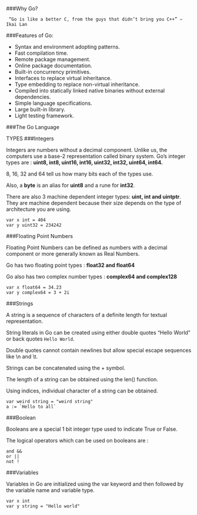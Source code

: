 ###Why Go?
```
 “Go is like a better C, from the guys that didn’t bring you C++” — Ikai Lan
```

###Features of Go:

* Syntax and environment adopting patterns.
* Fast compilation time.
* Remote package management.
* Online package documentation.
* Built-in concurrency primitives.
* Interfaces to replace virtual inheritance.
* Type embedding to replace non-virtual inheritance.
* Compiled into statically linked native binaries without external dependencies.
* Simple language specifications.
* Large built-in library.
* Light testing framework.

###The Go Language

TYPES
###Integers

Integers are numbers without a decimal component. Unlike us, the computers use a base-2 representation called binary system. Go’s integer types are : **uint8, int8, uint16, int16, uint32, int32, uint64, int64.**

8, 16, 32 and 64 tell us how many bits each of the types use.

Also, a **byte** is an alias for **uint8** and a rune for **int32**.

There are also 3 machine dependent integer types: **uint, int and uintptr**. They are machine dependent because their size depends on the type of architecture you are using.

```
var x int = 404
var y uint32 = 234242
```

###Floating Point Numbers

Floating Point Numbers can be defined as numbers with a decimal component or more generally known as Real Numbers.

Go has two floating point types : **float32 and float64**

Go also has two complex number types : **complex64 and complex128**

```
var x float64 = 34.23
var y complex64 = 3 + 2i
```

###Strings

A string is a sequence of characters of a definite length for textual representation.

String literals in Go can be created using either double quotes “Hello World” or back quotes `Hello World`.

Double quotes cannot contain newlines but allow special escape sequences like \n and \t.

Strings can be concatenated using the + symbol.

The length of a string can be obtained using the len(<string>) function.

Using indices, individual character of a string can be obtained.

```
var weird string = "weird string"
a := `Hello to all`
```

###Boolean

Booleans are a special 1 bit integer type used to indicate True or False.

The logical operators which can be used on booleans are :

```
and &&
or ||
not !
```

###Variables

Variables in Go are initialized using the var keyword and then followed by the variable name and variable type.
```
var x int
var y string = "Hello world"
```